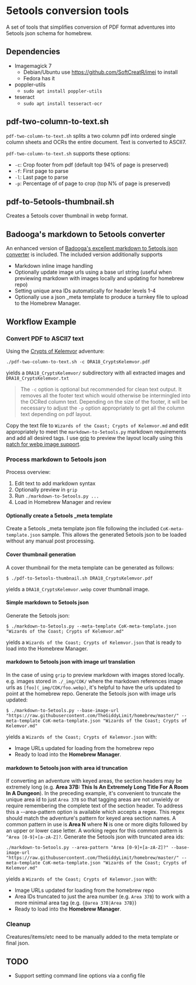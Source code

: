 # 5etools conversion tools

A set of tools that simplifies conversion of PDF format adventures into 5etools json schema for homebrew.

## Dependencies

* Imagemagick 7
   * Debian/Ubuntu use https://github.com/SoftCreatR/imei to install
   * Fedora has it
* poppler-utils
   * `sudo apt install poppler-utils`
* teseract
   * `sudo apt install tesseract-ocr`

## pdf-two-column-to-text.sh

`pdf-two-column-to-text.sh` splits a two column pdf into ordered single column sheets and OCRs the entire document. Text is converted to ASCII7.

`pdf-two-column-to-text.sh` supports these options:
- `-c`: Crop footer from pdf (default top 94% of page is preserved)
- `-f`: First page to parse
- `-l`: Last page to parse
- `-p`: Percentage of of page to crop (top N% of page is preserved)

## pdf-to-5etools-thumbnail.sh

Creates a 5etools cover thumbnail in webp format.

## Badooga's markdown to 5etools converter

An enhanced version of [Badooga's excellent markdown to 5etools json converter](https://github.com/badooga/Programs/tree/master/Dungeons%20and%20Dragons/5eTools) is included. The included version additionally supports
- Markdown inline image handling
- Optionally update image urls using a base url string (useful when previewing markdown with images locally and updating for homebrew repo)
- Setting unique area IDs automatically for header levels 1-4
- Optionally use a json _meta template to produce a turnkey file to upload to the Homebrew Manager.

## Workflow Example

### Convert PDF to ASCII7 text

Using the [Crypts of Kelemvor](https://media.wizards.com/2018/dnd/dragon/18/DRA18_CryptsKelemvor.pdf) adventure:
```
./pdf-two-column-to-text.sh -c DRA18_CryptsKelemvor.pdf
```
yields a `DRA18_CryptsKelemvor/` subdirectory with all extracted images and `DRA18_CryptsKelemvor.txt`

> The `-c` option is optional but recommended for clean text output. It removes all the footer text which would otherwise be intermingled into the OCRed column text. Depending on the size of the footer, it will be necessary to adjust the `-p` option appropriately to get all the column text depending on pdf layout.

Copy the text file to `Wizards of the Coast; Crypts of Kelemvor.md` and edit appropriately to meet the `markdown-to-5etools.py` markdown requirements and add all desired tags. I use [grip](https://github.com/joeyespo/grip) to preview the layout locally using this [patch for webp image support](https://github.com/joeyespo/grip/pull/327).

### Process markdown to 5etools json

Process overview:
1. Edit text to add markdown syntax
1. Optionally preview in `grip`
1. Run `./markdown-to-5etools.py ...`
1. Load in Homebrew Manager and review

#### Optionally create a 5etools _meta template

Create a 5etools _meta template json file following the included `CoK-meta-template.json` sample. This allows the generated 5etools json to be loaded without any manual post processing.

#### Cover thumbnail generation
A cover thumbnail for the meta template can be generated as follows:
```
$ ./pdf-to-5etools-thumbnail.sh DRA18_CryptsKelemvor.pdf
```
yields a `DRA18_CryptsKelemvor.webp` cover thumbnail image.

#### Simple markdown to 5etools json

Generate the 5etools json:
```
$ ./markdown-to-5etools.py --meta-template CoK-meta-template.json "Wizards of the Coast; Crypts of Kelemvor.md"
```
yields a `Wizards of the Coast; Crypts of Kelemvor.json` that is ready to load into the Homebrew Manager.

#### markdown to 5etools json with image url translation

In the case of using `grip` to preview markdown with images stored locally. e.g. images stored in `./_img/COK/` where the markdown references image urls as `[foo](_img/COK/foo.webp)`, it's helpful to have the urls updated to point at the homebrew repo. Generate the 5etools json with image urls updated:
```
$ ./markdown-to-5etools.py --base-image-url "https://raw.githubusercontent.com/TheGiddyLimit/homebrew/master/" --meta-template CoK-meta-template.json "Wizards of the Coast; Crypts of Kelemvor.md"
```
yields a `Wizards of the Coast; Crypts of Kelemvor.json` with:
- Image URLs updated for loading from the homebrew repo
- Ready to load into the **Homebrew Manager**.

#### markdown to 5etools json with area id truncation

If converting an adventure with keyed areas, the section headers may be extremely long (e.g. **Area 37B: This Is An Extremely Long Title For A Room In A Dungeon**). In the preceding example, it's convenient to truncate the unique area id to just `Area 37B` so that tagging areas are not unwieldy or require remembering the complete text of the section header. To address this a --area-pattern option is available which accepts a regex. This regex should match the adventure's pattern for keyed area section names. A common pattern in use is **Area N** where **N**  is one or more digits followed by an upper or lower case letter. A working regex for this common pattern is `^Area [0-9]+[a-zA-Z]?`. Generate the 5etools json with truncated area ids:
```
./markdown-to-5etools.py --area-pattern "Area [0-9]+[a-zA-Z]?" --base-image-url "https://raw.githubusercontent.com/TheGiddyLimit/homebrew/master/" --meta-template CoK-meta-template.json "Wizards of the Coast; Crypts of Kelemvor.md"
```
yields a `Wizards of the Coast; Crypts of Kelemvor.json` with:
- Image URLs updated for loading from the homebrew repo
- Area IDs truncated to just the area number (e.g. `Area 37B`) to work with a more minimal area tag (e.g. `{@area 37B|Area 37B}`)
- Ready to load into the **Homebrew Manager**.

### Cleanup

Creatures/items/etc need to be manually added to the meta template or final json.

## TODO

* Support setting command line options via a config file
